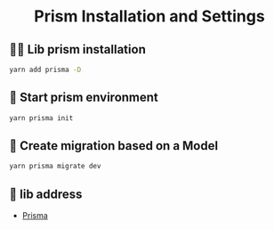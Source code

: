 <h1 align="center">Prism Installation and Settings</h1>


## 👩‍💻 Lib prism installation

```bash
yarn add prisma -D
```

## 🔁  Start prism environment

```bash
yarn prisma init
```

## 🔁  Create migration based on a Model

```bash
yarn prisma migrate dev
```

## 🚀 lib address

- [Prisma](https://www.prisma.io/)

